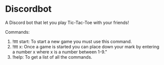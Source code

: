 # Discordbot
A Discord bot that let you play Tic-Tac-Toe with your friends!

Commands:
1. !ttt start: To start a new game you must use this command.
2. !ttt x: Once a game is started you can place down your mark by entering a number x where x is a number between 1-9."
3. !help: To get a list of all the commands.
